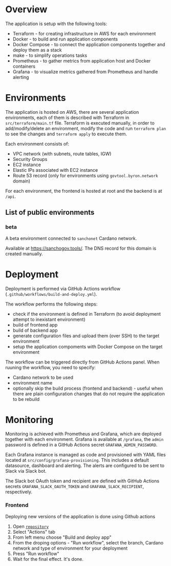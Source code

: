# Overview

The application is setup with the following tools:
* Terraform - for creating infrastructure in AWS for each environment
* Docker - to build and run application components
* Docker Compose - to connect the application components together and deploy them as a stack
* make - to simplify operations tasks
* Prometheus - to gather metrics from application host and Docker containers
* Grafana - to visualize metrics gathered from Prometheus and handle alerting

# Environments

The application is hosted on AWS, there are several application environments, each of them is described with Terraform in `src/terraform/main.tf` file. Terraform is executed manually, in order to add/modify/delete an environment, modify the code and run `terraform plan` to see the changes and `terraform apply` to execute them.

Each environment consists of:

* VPC network (with subnets, route tables, IGW)
* Security Groups
* EC2 instance
* Elastic IPs associated with EC2 instance
* Route 53 record (only for environments using `govtool.byron.network` domain)

For each environment, the frontend is hosted at root and the backend is at `/api`.

## List of public environments

### beta

A beta environment connected to `sanchonet` Cardano network.

Available at https://sanchogov.tools/. The DNS record for this domain is created manually.

# Deployment

Deployment is performed via GitHub Actions workflow (`.github/workflows/build-and-deploy.yml`).

The workflow performs the following steps:
* check if the environment is defined in Terraform (to avoid deployment attempt to inexistant environment)
* build of frontend app
* build of backend app
* generate configuration files and upload them (over SSH) to the target environment
* setup the application compoments with Docker Compose on the target environment

The workflow can be triggered directly from GitHub Actions panel. When ruuning the workflow, you need to specify:
* Cardano network to be used
* environment name
* optionally skip the build process (frontend and backend) - useful when there are plain configuration changes that do not require the application to be rebuild

# Monitoring

Monitoring is achieved with Prometheus and Grafana, which are deployed together with each environment. Grafana is available at `/grafana`, the `admin` password is defined in a GitHub Actions secret `GRAFANA_ADMIN_PASSWORD`.

Each Grafana instance is managed as code and provisioned with YAML files located at `src/config/grafana-provisioning`. This includes a default datasource, dashboard and alerting. The alerts are configured to be sent to Slack via Slack bot.

The Slack bot OAuth token and recipient are defined with GitHub Actions secrets `GRAFANA_SLACK_OAUTH_TOKEN` and `GRAFANA_SLACK_RECIPIENT`, respectively.

### Frontend

Deploying new versions of the application is done using Github actions

1. Open [`repository`](https://github.com/IntersectMBO/govtool)
2. Select "Actions" tab
3. From left menu choose "Build and deploy app"
4. From the droping options - "Run workflow", select the branch, Cardano network and type of environment for your deployment
5. Press "Run workflow"
6. Wait for the final effect. It's done.

